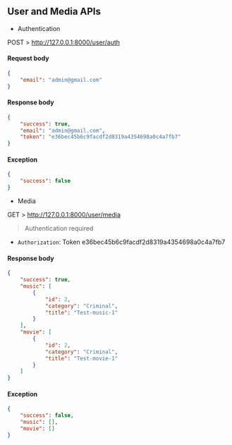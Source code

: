 ## User and Media APIs

* Authentication

POST > http://127.0.0.1:8000/user/auth

#### Request body

```json
{
    "email": "admin@gmail.com"
}
```

#### Response body

```json
{
    "success": true,
    "email": "admin@gmail.com",
    "token": "e36bec45b6c9facdf2d8319a4354698a0c4a7fb7"
}
```

#### Exception

```json
{
    "success": false
}
```

* Media


GET > http://127.0.0.1:8000/user/media

> Authentication required
*  `Authorization`: Token e36bec45b6c9facdf2d8319a4354698a0c4a7fb7

#### Response body

```json
{
    "success": true,
    "music": [
        {
            "id": 2,
            "category": "Criminal",
            "title": "Test-music-1"
        }
    ],
    "movie": [
        {
            "id": 2,
            "category": "Criminal",
            "title": "Test-movie-1"
        }
    ]
}
```

#### Exception

```json
{
    "success": false,
    "music": [],
    "movie": []
}
```

